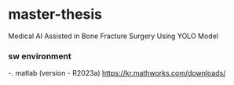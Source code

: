 # master-thesis
Medical AI Assisted in Bone Fracture Surgery Using YOLO Model

### sw environment

-. matlab (version - R2023a)
https://kr.mathworks.com/downloads/

